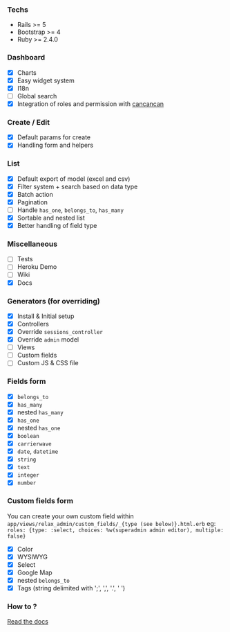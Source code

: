 ### Techs

- Rails >= 5
- Bootstrap >= 4
- Ruby >= 2.4.0

### Dashboard
- [X] Charts
- [X] Easy widget system
- [X] I18n
- [ ] Global search
- [X] Integration of roles and permission with [cancancan](https://github.com/CanCanCommunity/cancancan)

### Create / Edit
- [X] Default params for create
- [X] Handling form and helpers

### List
- [X] Default export of model (excel and csv)
- [X] Filter system + search based on data type
- [X] Batch action
- [X] Pagination
- [ ] Handle `has_one`, `belongs_to`, `has_many`
- [X] Sortable and nested list
- [X] Better handling of field type

### Miscellaneous

- [ ] Tests
- [ ] Heroku Demo
- [ ] Wiki
- [X] Docs

### Generators (for overriding)

- [X] Install & Initial setup
- [X] Controllers
- [X] Override `sessions_controller`
- [X] Override `admin` model
- [ ] Views
- [ ] Custom fields
- [ ] Custom JS & CSS file

### Fields form

- [X] `belongs_to`
- [X] `has_many`
- [X] nested `has_many`
- [X] `has_one`
- [X] nested `has_one`
- [X] `boolean`
- [X] `carrierwave`
- [X] `date`, `datetime`
- [X] `string`
- [X] `text`
- [X] `integer`
- [X] `number`

### Custom fields form

You can create your own custom field within `app/views/relax_admin/custom_fields/_{type (see below)}.html.erb`
eg: `roles: {type: :select, choices: %w(superadmin admin editor), multiple: false}`

- [X] Color
- [X] WYSIWYG
- [X] Select
- [X] Google Map
- [X] nested `belongs_to`
- [X] Tags (string delimited with ';', ',', '.', ' ')

### How to ?

[Read the docs](https://github.com/nicovak/relax_admin/tree/master/docs/how_to.md)
